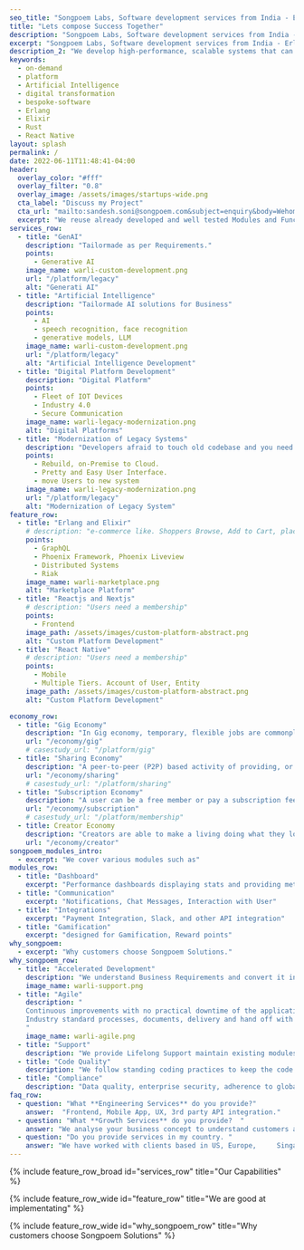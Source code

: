 ```yaml
---
seo_title: "Songpoem Labs, Software development services from India - Erlang, Elixir, Phoenix Liveview, Rust, Golang, React, GenAI, PETAL"
title: "Lets compose Success Together"
description: "Songpoem Labs, Software development services from India - Erlang, Elixir, Phoenix Liveview, Rust, Golang, React, GenAI, PETAL"
excerpt: "Songpoem Labs, Software development services from India - Erlang, Elixir, Phoenix Liveview, Rust, Golang, React, GenAI, PETAL"
description_2: "We develop high-performance, scalable systems that can handle large amounts of traffic and user activity without slowing down or crashing."
keywords:
  - on-demand
  - platform
  - Artificial Intelligence
  - digital transformation
  - bespoke-software
  - Erlang
  - Elixir
  - Rust
  - React Native
layout: splash
permalink: /
date: 2022-06-11T11:48:41-04:00
header:
  overlay_color: "#fff"
  overlay_filter: "0.8"
  overlay_image: /assets/images/startups-wide.png
  cta_label: "Discuss my Project"
  cta_url: "mailto:sandesh.soni@songpoem.com&subject=enquiry&body=Wehomepage"
  excerpt: "We reuse already developed and well tested Modules and Functionalities, that can be imported rather than building from scratch and testing again."
services_row:
  - title: "GenAI"
    description: "Tailormade as per Requirements."
    points:
      - Generative AI
    image_name: warli-custom-development.png
    url: "/platform/legacy"
    alt: "Generati AI"
  - title: "Artificial Intelligence"
    description: "Tailormade AI solutions for Business"
    points:
      - AI
      - speech recognition, face recognition
      - generative models, LLM
    image_name: warli-custom-development.png
    url: "/platform/legacy"
    alt: "Artificial Intelligence Development"
  - title: "Digital Platform Development"
    description: "Digital Platform"
    points:
      - Fleet of IOT Devices
      - Industry 4.0
      - Secure Communication
    image_name: warli-legacy-modernization.png
    alt: "Digital Platforms"
  - title: "Modernization of Legacy Systems"
    description: "Developers afraid to touch old codebase and you need to completely Revamp? Scale and Expand"
    points:
      - Rebuild, on-Premise to Cloud.
      - Pretty and Easy User Interface.
      - move Users to new system
    image_name: warli-legacy-modernization.png
    url: "/platform/legacy"
    alt: "Modernization of Legacy System"
feature_row:
  - title: "Erlang and Elixir"
    # description: "e-commerce like. Shoppers Browse, Add to Cart, place order, Checkout."
    points:
      - GraphQL
      - Phoenix Framework, Phoenix Liveview
      - Distributed Systems
      - Riak
    image_name: warli-marketplace.png
    alt: "Marketplace Platform"
  - title: "Reactjs and Nextjs"
    # description: "Users need a membership"
    points:
      - Frontend
    image_path: /assets/images/custom-platform-abstract.png
    alt: "Custom Platform Development"
  - title: "React Native"
    # description: "Users need a membership"
    points:
      - Mobile
      - Multiple Tiers. Account of User, Entity
    image_path: /assets/images/custom-platform-abstract.png
    alt: "Custom Platform Development"

economy_row:
  - title: "Gig Economy"
    description: "In Gig economy, temporary, flexible jobs are commonplace and companies tend to hire independent contractors and freelancers instead of full-time employees."
    url: "/economy/gig"
    # casestudy_url: "/platform/gig"
  - title: "Sharing Economy"
    description: "A peer-to-peer (P2P) based activity of providing, or sharing access to goods and services, usually short term."
    url: "/economy/sharing"
    # casestudy_url: "/platform/sharing"
  - title: "Subscription Economy"
    description: "A user can be a free member or pay a subscription fee to access premium services. The goal is to ensure member is using the platform for a long term."
    url: "/economy/subscription"
    # casestudy_url: "/platform/membership"
  - title: Creator Economy
    description: "Creators are able to make a living doing what they love - creating content. Whether it’s vlogging, gaming, or music, there’s a creator out there for everyone. And with the ability to directly connect with fans, the creator economy is only going to continue to grow."
    url: "/economy/creator"
songpoem_modules_intro: 
  - excerpt: "We cover various modules such as"
modules_row:
  - title: "Dashboard"
    excerpt: "Performance dashboards displaying stats and providing metadata for further analytics."
  - title: "Communication"
    excerpt: "Notifications, Chat Messages, Interaction with User"
  - title: "Integrations"
    excerpt: "Payment Integration, Slack, and other API integration"
  - title: "Gamification"
    excerpt: "designed for Gamification, Reward points"
why_songpoem:
  - excerpt: "Why customers choose Songpoem Solutions."
why_songpoem_row:
  - title: "Accelerated Development"
    description: "We understand Business Requirements and convert it into code. In iterations."
    image_name: warli-support.png
  - title: "Agile"
    description: "
    Continuous improvements with no practical downtime of the application.
    Industry standard processes, documents, delivery and hand off with play book.
    "
    image_name: warli-agile.png
  - title: "Support"
    description: "We provide Lifelong Support maintain existing modules and future additions."
  - title: "Code Quality"
    description: "We follow standing coding practices to keep the code Clean and Modular. Unit Tests"
  - title: "Compliance"
    description: "Data quality, enterprise security, adherence to global compliances - whatever relevant to your area."
faq_row:
  - question: "What **Engineering Services** do you provide?"  
    answer:  "Frontend, Mobile App, UX, 3rd party API integration."  
  - question: "What **Growth Services** do you provide?  "
    answer: "We analyse your business concept to understand customers and your offerings and come up with possible strategy to reach more relevant users."
  - question: "Do you provide services in my country. " 
    answer: "We have worked with clients based in US, Europe,     Singapore. We overlap a few hours with your timezone. Our team is Distributed and we majorly work Remotely."
---
```


{% include feature_row_broad id="services_row"
title="Our Capabilities" %}

{% include feature_row_wide id="feature_row"
title="We are good at implementating" %}


{% include feature_row_wide id="why_songpoem_row" title="Why customers choose Songpoem Solutions" %}

<!-- {% include feature_row_faqs title="FAQs" %} -->

<!-- {% include feature_cta title="Book Now" description="Book a free 60 minutes Consultation call." %} -->

